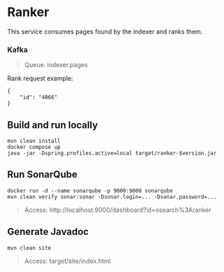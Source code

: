 # Ranker
This service consumes pages found by the indexer and ranks them.


### Kafka
> Queue: indexer.pages
 
Rank request example:
```   
{
    "id": "4066"
}
```


## Build and run locally

```            
mvn clean install
docker compose up
java -jar -Dspring.profiles.active=local target/ranker-$version.jar
```

## Run SonarQube
```  
docker run -d --name sonarqube -p 9000:9000 sonarqube
mvn clean verify sonar:sonar -Dsonar.login=... -Dsonar.password=...
```  
> Access: http://localhost:9000/dashboard?id=osearch%3Aranker


## Generate Javadoc
```            
mvn clean site
```
> Access: target/site/index.html 
